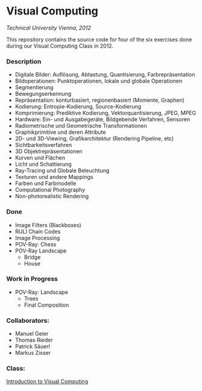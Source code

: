 # Visual Computing
_Technical University Vienna, 2012_

This repository contains the source code for four of the six exercises done during our Visual Computing Class in 2012.

### Description
 * Digitale Bilder: Auflösung, Abtastung, Quantisierung, Farbrepräsentation
 * Bildoperationen: Punktoperationen, lokale und globale Operationen
 * Segmentierung
 * Bewegungserkennung
 * Repräsentation: konturbasiert, regionenbasiert (Momente, Graphen)
 * Kodierung: Entropie-Kodierung, Source-Kodierung
 * Komprimierung: Prediktive Kodierung, Vektorquantisierung, JPEG, MPEG
 * Hardware: Ein- und Ausgabegeräte, Bildgebende Verfahren, Sensoren
 * Radiometrische und Geometrische Transformationen
 * Graphikprimitive und deren Attribute
 * 2D- und 3D-Viewing, Grafikarchitektur (Rendering Pipeline, etc)
 * Sichtbarkeitsverfahren
 * 3D Objektrepräsentationen
 * Kurven und Flächen
 * Licht und Schattierung
 * Ray-Tracing und Globale Beleuchtung
 * Texturen und andere Mappings
 * Farben und Farbmodelle
 * Computational Photography
 * Non-photorealistic Rendering


### Done
 * Image Filters (Blackboxes)
 * RULI Chain Codes
 * Image Processing
 * POV-Ray: Chess
 * POV-Ray Landscape
	* Bridge
	* House

### Work in Progress
 * POV-Ray: Landscape
	* Trees
	* Final Composition


### Collaborators:
 * Manuel Geier
 * Thomas Rieder
 * Patrick Säuerl
 * Markus Zisser


### Class:
[Introduction to Visual Computing](http://www.cg.tuwien.ac.at/courses/EinfVisComp/index.html "Introduction to Visual Computing")
